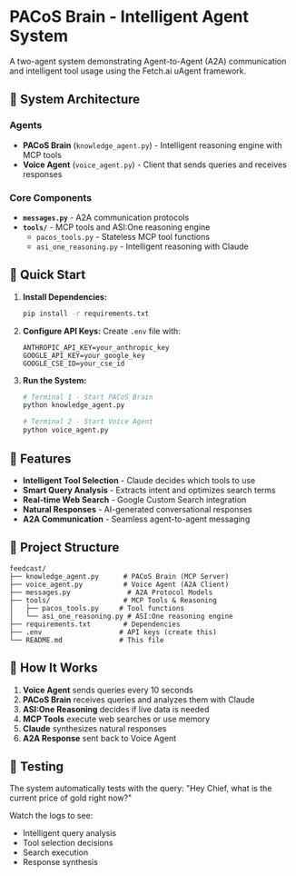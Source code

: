 # PACoS Brain - Intelligent Agent System

A two-agent system demonstrating Agent-to-Agent (A2A) communication and intelligent tool usage using the Fetch.ai uAgent framework.

## 🧠 System Architecture

### Agents
- **PACoS Brain** (`knowledge_agent.py`) - Intelligent reasoning engine with MCP tools
- **Voice Agent** (`voice_agent.py`) - Client that sends queries and receives responses

### Core Components
- **`messages.py`** - A2A communication protocols
- **`tools/`** - MCP tools and ASI:One reasoning engine
  - `pacos_tools.py` - Stateless MCP tool functions
  - `asi_one_reasoning.py` - Intelligent reasoning with Claude

## 🚀 Quick Start

1. **Install Dependencies:**
   ```bash
   pip install -r requirements.txt
   ```

2. **Configure API Keys:**
   Create `.env` file with:
   ```
   ANTHROPIC_API_KEY=your_anthropic_key
   GOOGLE_API_KEY=your_google_key
   GOOGLE_CSE_ID=your_cse_id
   ```

3. **Run the System:**
   ```bash
   # Terminal 1 - Start PACoS Brain
   python knowledge_agent.py
   
   # Terminal 2 - Start Voice Agent
   python voice_agent.py
   ```

## 🔧 Features

- **Intelligent Tool Selection** - Claude decides which tools to use
- **Smart Query Analysis** - Extracts intent and optimizes search terms
- **Real-time Web Search** - Google Custom Search integration
- **Natural Responses** - AI-generated conversational responses
- **A2A Communication** - Seamless agent-to-agent messaging

## 📁 Project Structure

```
feedcast/
├── knowledge_agent.py      # PACoS Brain (MCP Server)
├── voice_agent.py          # Voice Agent (A2A Client)
├── messages.py              # A2A Protocol Models
├── tools/                  # MCP Tools & Reasoning
│   ├── pacos_tools.py     # Tool functions
│   └── asi_one_reasoning.py # ASI:One reasoning engine
├── requirements.txt        # Dependencies
├── .env                   # API keys (create this)
└── README.md              # This file
```

## 🎯 How It Works

1. **Voice Agent** sends queries every 10 seconds
2. **PACoS Brain** receives queries and analyzes them with Claude
3. **ASI:One Reasoning** decides if live data is needed
4. **MCP Tools** execute web searches or use memory
5. **Claude** synthesizes natural responses
6. **A2A Response** sent back to Voice Agent

## 🧪 Testing

The system automatically tests with the query: "Hey Chief, what is the current price of gold right now?"

Watch the logs to see:
- Intelligent query analysis
- Tool selection decisions
- Search execution
- Response synthesis